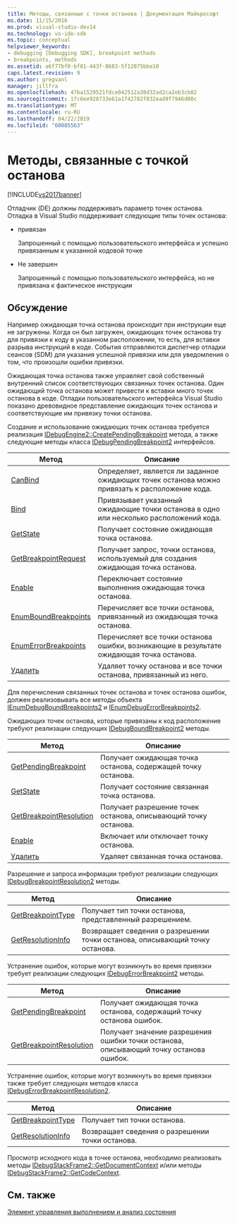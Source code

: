 ```yaml
---
title: Методы, связанные с точки останова | Документация Майкрософт
ms.date: 11/15/2016
ms.prod: visual-studio-dev14
ms.technology: vs-ide-sdk
ms.topic: conceptual
helpviewer_keywords:
- debugging [Debugging SDK], breakpoint methods
- breakpoints, methods
ms.assetid: a6f77bf0-bf81-443f-8683-5f12075bbe10
caps.latest.revision: 9
ms.author: gregvanl
manager: jillfra
ms.openlocfilehash: 47ba1529521fdce042512a38d32ad2ca2eb3cb82
ms.sourcegitcommit: 1fc6ee928733e61a1f42782f832ead9f7946d00c
ms.translationtype: MT
ms.contentlocale: ru-RU
ms.lasthandoff: 04/22/2019
ms.locfileid: "60085563"
---
```

# <a name="breakpoint-related-methods"></a>Методы, связанные с точкой останова
[!INCLUDE[vs2017banner](../../includes/vs2017banner.md)]

Отладчик (DE) должны поддерживать параметр точек останова. Отладка в Visual Studio поддерживает следующие типы точек останова:  
  
- привязан  
  
     Запрошенный с помощью пользовательского интерфейса и успешно привязанным к указанной кодовой точке  
  
- Не завершен  
  
     Запрошенный с помощью пользовательского интерфейса, но не привязана к фактическое инструкции  
  
## <a name="discussion"></a>Обсуждение  
 Например ожидающая точка останова происходит при инструкции еще не загружены. Когда он был загружен, ожидающих точек останова try для привязки к коду в указанном расположении, то есть, для вставки разрыва инструкций в коде. События отправляются диспетчер отладки сеансов (SDM) для указания успешной привязки или для уведомления о том, что произошли ошибки привязки.  
  
 Ожидающая точка останова также управляет свой собственный внутренний список соответствующих связанных точек останова. Один ожидающий точка останова может привести к вставки много точек останова в коде. Отладки пользовательского интерфейса Visual Studio показано древовидное представление ожидающих точек останова и соответствующие им привязку точки останова.  
  
 Создание и использование ожидающих точек останова требуется реализация [IDebugEngine2::CreatePendingBreakpoint](../../extensibility/debugger/reference/idebugengine2-creatependingbreakpoint.md) метода, а также следующие методы класса [IDebugPendingBreakpoint2](../../extensibility/debugger/reference/idebugpendingbreakpoint2.md) интерфейсов.  
  
|Метод|Описание|  
|------------|-----------------|  
|[CanBind](../../extensibility/debugger/reference/idebugpendingbreakpoint2-canbind.md)|Определяет, является ли заданное ожидающих точек останова можно привязать к расположение кода.|  
|[Bind](../../extensibility/debugger/reference/idebugpendingbreakpoint2-bind.md)|Привязывает указанный ожидающие точки останова в одно или несколько расположений кода.|  
|[GetState](../../extensibility/debugger/reference/idebugpendingbreakpoint2-getstate.md)|Получает состояние ожидающая точка останова.|  
|[GetBreakpointRequest](../../extensibility/debugger/reference/idebugpendingbreakpoint2-getbreakpointrequest.md)|Получает запрос, точки останова, используемый для создания ожидающая точка останова.|  
|[Enable](../../extensibility/debugger/reference/idebugpendingbreakpoint2-enable.md)|Переключает состояние выполнения ожидающая точка останова.|  
|[EnumBoundBreakpoints](../../extensibility/debugger/reference/idebugpendingbreakpoint2-enumboundbreakpoints.md)|Перечисляет все точки останова, привязанный из ожидающая точка останова.|  
|[EnumErrorBreakpoints](../../extensibility/debugger/reference/idebugpendingbreakpoint2-enumerrorbreakpoints.md)|Перечисляет все точки останова ошибки, возникающие в результате ожидающая точка останова.|  
|[Удалить](../../extensibility/debugger/reference/idebugpendingbreakpoint2-delete.md)|Удаляет точку останова и все точки останова, привязанный из него.|  
  
 Для перечисления связанных точек останова и точек останова ошибок, должен реализовывать все методы объекта [IEnumDebugBoundBreakpoints2](../../extensibility/debugger/reference/ienumdebugboundbreakpoints2.md) и [IEnumDebugErrorBreakpoints2](../../extensibility/debugger/reference/ienumdebugerrorbreakpoints2.md).  
  
 Ожидающих точек останова, которые привязаны к код расположение требуют реализации следующих [IDebugBoundBreakpoint2](../../extensibility/debugger/reference/idebugboundbreakpoint2.md) методы.  
  
|Метод|Описание|  
|------------|-----------------|  
|[GetPendingBreakpoint](../../extensibility/debugger/reference/idebugboundbreakpoint2-getpendingbreakpoint.md)|Получает ожидающая точка останова, содержащей точку останова.|  
|[GetState](../../extensibility/debugger/reference/idebugboundbreakpoint2-getstate.md)|Получает состояние связанная точка останова.|  
|[GetBreakpointResolution](../../extensibility/debugger/reference/idebugboundbreakpoint2-getbreakpointresolution.md)|Получает разрешение точек останова, описывающий точку останова.|  
|[Enable](../../extensibility/debugger/reference/idebugboundbreakpoint2-enable.md)|Включает или отключает точку останова.|  
|[Удалить](../../extensibility/debugger/reference/idebugboundbreakpoint2-delete.md)|Удаляет связанная точка останова.|  
  
 Разрешение и запроса информации требуют реализации следующих [IDebugBreakpointResolution2](../../extensibility/debugger/reference/idebugbreakpointresolution2.md) методы.  
  
|Метод|Описание|  
|------------|-----------------|  
|[GetBreakpointType](../../extensibility/debugger/reference/idebugbreakpointresolution2-getbreakpointtype.md)|Получает тип точки останова, представленный разрешением.|  
|[GetResolutionInfo](../../extensibility/debugger/reference/idebugbreakpointresolution2-getresolutioninfo.md)|Возвращает сведения о разрешении точки останова, описывающий точку останова.|  
  
 Устранение ошибок, которые могут возникнуть во время привязки требует реализации следующих [IDebugErrorBreakpoint2](../../extensibility/debugger/reference/idebugerrorbreakpoint2.md) методы.  
  
|Метод|Описание|  
|------------|-----------------|  
|[GetPendingBreakpoint](../../extensibility/debugger/reference/idebugerrorbreakpoint2-getpendingbreakpoint.md)|Получает ожидающая точка останова, содержащий точку останова ошибок.|  
|[GetBreakpointResolution](../../extensibility/debugger/reference/idebugerrorbreakpoint2-getbreakpointresolution.md)|Получает значение разрешения ошибки точки останова, описывающий точку останова ошибок.|  
  
 Устранение ошибок, которые могут возникнуть во время привязки также требует следующих методов класса [IDebugErrorBreakpointResolution2](../../extensibility/debugger/reference/idebugerrorbreakpointresolution2.md).  
  
|Метод|Описание|  
|------------|-----------------|  
|[GetBreakpointType](../../extensibility/debugger/reference/idebugerrorbreakpointresolution2-getbreakpointtype.md)|Получает тип точки останова.|  
|[GetResolutionInfo](../../extensibility/debugger/reference/idebugerrorbreakpointresolution2-getresolutioninfo.md)|Возвращает сведения о разрешении точки останова.|  
  
 Просмотр исходного кода в точке останова, необходимо реализовать методы [IDebugStackFrame2::GetDocumentContext](../../extensibility/debugger/reference/idebugstackframe2-getdocumentcontext.md) и/или методы [IDebugStackFrame2::GetCodeContext](../../extensibility/debugger/reference/idebugstackframe2-getcodecontext.md).  
  
## <a name="see-also"></a>См. также  
 [Элемент управления выполнением и анализ состояния](../../extensibility/debugger/execution-control-and-state-evaluation.md)
